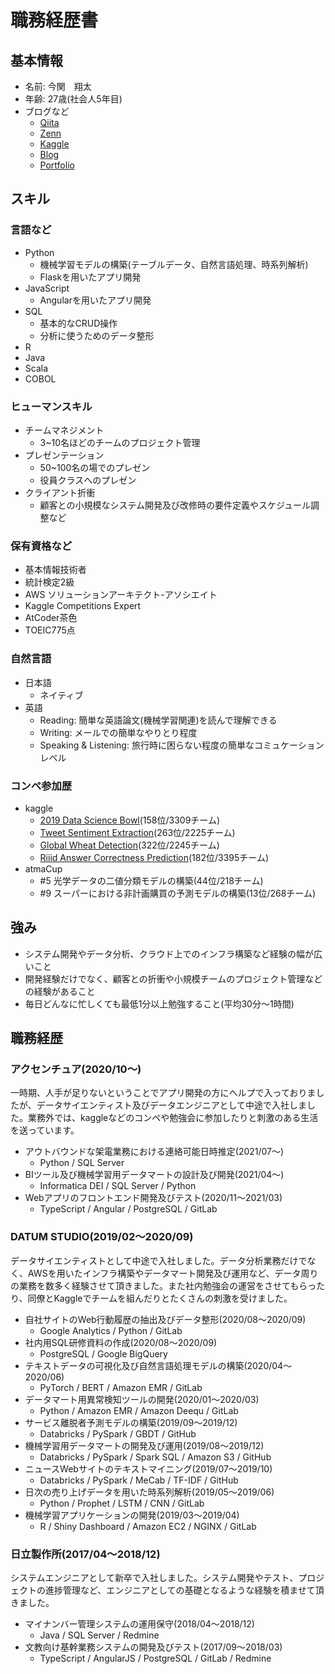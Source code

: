 # 職務経歴書

## 基本情報
- 名前: 今関　翔太
- 年齢: 27歳(社会人5年目)
- ブログなど
    - [Qiita](https://qiita.com/shota-imazeki)
    - [Zenn](https://zenn.dev/shota_imazeki/books)
    - [Kaggle](https://www.kaggle.com/imazekishota)
    - [Blog](https://shotaimazeki.hatenablog.com/)
    - [Portfolio](https://shota-imazeki-108.github.io/portfolio.github.io/index.html)

## スキル

### 言語など
- Python
    - 機械学習モデルの構築(テーブルデータ、自然言語処理、時系列解析)
    - Flaskを用いたアプリ開発
- JavaScript
    - Angularを用いたアプリ開発
- SQL
    - 基本的なCRUD操作
    - 分析に使うためのデータ整形
- R
- Java
- Scala
- COBOL

### ヒューマンスキル
- チームマネジメント
    - 3~10名ほどのチームのプロジェクト管理
- プレゼンテーション
    - 50~100名の場でのプレゼン
    - 役員クラスへのプレゼン
- クライアント折衝
    - 顧客との小規模なシステム開発及び改修時の要件定義やスケジュール調整など

### 保有資格など
- 基本情報技術者
- 統計検定2級
- AWS ソリューションアーキテクト-アソシエイト
- Kaggle Competitions Expert
- AtCoder茶色
- TOEIC775点

### 自然言語
- 日本語
    - ネイティブ
- 英語
    - Reading: 簡単な英語論文(機械学習関連)を読んで理解できる
    - Writing: メールでの簡単なやりとり程度
    - Speaking & Listening: 旅行時に困らない程度の簡単なコミュケーションレベル

### コンペ参加歴
- kaggle
    - [2019 Data Science Bowl](https://www.kaggle.com/c/data-science-bowl-2019)(158位/3309チーム)
    - [Tweet Sentiment Extraction](https://www.kaggle.com/c/tweet-sentiment-extraction)(263位/2225チーム)
    - [Global Wheat Detection](https://www.kaggle.com/c/global-wheat-detection)(322位/2245チーム)
    - [Riiid Answer Correctness Prediction](https://www.kaggle.com/c/riiid-test-answer-prediction)(182位/3395チーム)
- atmaCup
    - #5 光学データの二値分類モデルの構築(44位/218チーム)
    - #9 スーパーにおける非計画購買の予測モデルの構築(13位/268チーム)

## 強み
- システム開発やデータ分析、クラウド上でのインフラ構築など経験の幅が広いこと
- 開発経験だけでなく、顧客との折衝や小規模チームのプロジェクト管理などの経験があること
- 毎日どんなに忙しくても最低1分以上勉強すること(平均30分〜1時間)

## 職務経歴
### アクセンチュア(2020/10〜)
一時期、人手が足りないということでアプリ開発の方にヘルプで入っておりましたが、データサイエンティスト及びデータエンジニアとして中途で入社しました。業務外では、kaggleなどのコンペや勉強会に参加したりと刺激のある生活を送っています。
- アウトバウンドな架電業務における連絡可能日時推定(2021/07〜)
    - Python / SQL Server
- BIツール及び機械学習用データマートの設計及び開発(2021/04〜)
    - Informatica DEI / SQL Server / Python
- Webアプリのフロントエンド開発及びテスト(2020/11〜2021/03)
    - TypeScript / Angular / PostgreSQL / GitLab

### DATUM STUDIO(2019/02〜2020/09)
データサイエンティストとして中途で入社しました。データ分析業務だけでなく、AWSを用いたインフラ構築やデータマート開発及び運用など、データ周りの業務を数多く経験させて頂きました。また社内勉強会の運営をさせてもらったり、同僚とKaggleでチームを組んだりとたくさんの刺激を受けました。
- 自社サイトのWeb行動履歴の抽出及びデータ整形(2020/08〜2020/09)
    - Google Analytics / Python / GitLab
- 社内用SQL研修資料の作成(2020/08〜2020/09)
    - PostgreSQL / Google BigQuery
- テキストデータの可視化及び自然言語処理モデルの構築(2020/04〜2020/06)
    - PyTorch / BERT / Amazon EMR / GitLab
- データマート用異常検知ツールの開発(2020/01〜2020/03)
    - Python / Amazon EMR / Amazon Deequ / GitLab
- サービス離脱者予測モデルの構築(2019/09〜2019/12)
    - Databricks / PySpark / GBDT / GitHub
- 機械学習用データマートの開発及び運用(2019/08〜2019/12)
    - Databricks / PySpark / Spark SQL / Amazon S3 / GitHub
- ニュースWebサイトのテキストマイニング(2019/07〜2019/10)
    - Databricks / PySpark / MeCab / TF-IDF / GitHub
- 日次の売り上げデータを用いた時系列解析(2019/05〜2019/06)
    - Python / Prophet / LSTM / CNN / GitLab
- 機械学習アプリケーションの開発(2019/03〜2019/04)
    - R / Shiny Dashboard / Amazon EC2 / NGINX / GitLab

### 日立製作所(2017/04〜2018/12)
システムエンジニアとして新卒で入社しました。システム開発やテスト、プロジェクトの進捗管理など、エンジニアとしての基礎となるような経験を積ませて頂きました。
- マイナンバー管理システムの運用保守(2018/04〜2018/12)
    - Java / SQL Server / Redmine
- 文教向け基幹業務システムの開発及びテスト(2017/09〜2018/03)
    - TypeScript / AngularJS / PostgreSQL / GitLab / Redmine